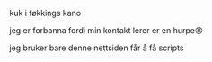 kuk i føkkings kano

jeg er forbanna fordi min kontakt lerer er en hurpe😡

jeg bruker bare denne nettsiden får å få scripts
